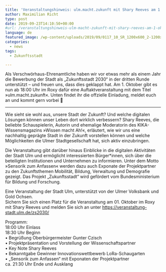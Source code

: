```yaml
---
title: 'Veranstaltungshinweis: ulm.macht.zukunft mit Shary Reeves am 1. Oktober'
author: Maximilian Richt
type: post
date: 2019-09-23T14:10:50+00:00
#url: /veranstaltungshinweis-ulm-macht-zukunft-mit-shary-reeves-am-1-oktober/
language: de
featured_image: /wp-content/uploads/2019/09/0117_10_SR_1200x600_2-1200x600.jpg
categories:
  - news
tags:
  - Zukunftsstadt

---
```

Als Verschwörhaus-Ehrenamtliche haben wir vor etwas mehr als einem Jahr die Bewerbung der Stadt als &#8222;Zukunftsstadt 2030&#8220; in der dritten Runde unterstützt &#8211; und freuen uns, dass dies geklappt hat. Am 1. Oktober gibt es nun ab 18:00 Uhr im Roxy dafür eine Auftaktveranstaltung mit dem Titel »ulm.macht.zukunft«. Unten findet ihr die offzielle Einladung, meldet euch an und kommt gern vorbei 🙂

* * *

Wie sieht sie wohl aus, unsere Stadt der Zukunft? Und welche digitalen Lösungen können unser Leben dort wirklich verbessern? Shary Reeves, die beliebte Schauspielerin, Autorin und ehemalige Moderatorin des KIKA-Wissensmagazins »Wissen macht Ah!«, erläutert, wie wir uns eine nachhaltig geprägte Stadt in der Zukunft vorstellen können und welche Möglichkeiten die Ulmer Stadtgesellschaft hat, sich aktiv einzubringen.

Die Veranstaltung gibt darüber hinaus Einblicke in die digitalen Aktivitäten der Stadt Ulm und ermöglicht interessierten Bürger*innen, sich über die beteiligten Institutionen und Unternehmen zu informieren. Unter dem Motto »Sensorik zum Anfassen« werden dazu auch Exponate der Projektpartner zu den Zukunftsthemen Mobilität, Bildung, Verwaltung und Demografie gezeigt. Das Projekt „Zukunftsstadt“ wird gefördert vom Bundesministerium für Bildung und Forschung.

Eine Veranstaltung der Stadt Ulm, unterstützt von der Ulmer Volksbank und Gold Ochsen.  
Sichern Sie sich einen Platz für die Veranstaltung am 01. Oktober im Roxy mit Shary Reeves und melden Sie sich an unter <https://veranstaltung-stadt.ulm.de/zs2030/>

Programm:  
18:00 Uhr Einlass  
18:30 Uhr Beginn  
• Begrüßung Oberbürgermeister Gunter Czisch  
• Projektpräsentation und Vorstellung der Wissenschaftspartner  
• Key Note Shary Reeves  
• Bekanntgabe Gewinner Innovationswettbewerb LoRa-Schaugarten  
• &#8222;Sensorik zum Anfassen&#8220; mit Exponaten der Projektpartner  
ca. 21:30 Uhr Ende und Ausklang
